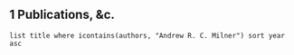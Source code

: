 
## 1 Publications, &c.
```dataview
list title where icontains(authors, "Andrew R. C. Milner") sort year asc
```
